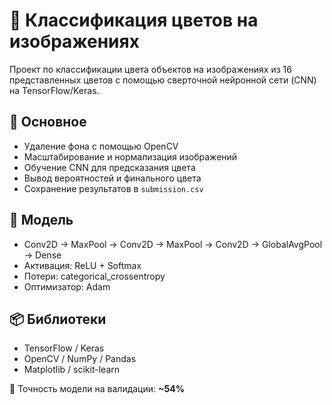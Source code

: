 # 🧠 Классификация цветов на изображениях

Проект по классификации цвета объектов на изображениях из 16 представленных цветов с помощью сверточной нейронной сети (CNN) на TensorFlow/Keras.

## 🚀 Основное

- Удаление фона с помощью OpenCV
- Масштабирование и нормализация изображений
- Обучение CNN для предсказания цвета
- Вывод вероятностей и финального цвета
- Сохранение результатов в `submission.csv`

## 🧪 Модель

- Conv2D → MaxPool → Conv2D → MaxPool → Conv2D → GlobalAvgPool → Dense
- Активация: ReLU + Softmax
- Потери: categorical_crossentropy
- Оптимизатор: Adam

## 📦 Библиотеки
- TensorFlow / Keras
- OpenCV / NumPy / Pandas
- Matplotlib / scikit-learn

🎯 Точность модели на валидации: **~54%**
